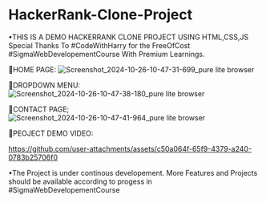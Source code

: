 # HackerRank-Clone-Project
•THIS IS A DEMO HACKERRANK CLONE PROJECT USING HTML,CSS,JS
Special Thanks To #CodeWithHarry for the FreeOfCost  #SigmaWebDevelopementCourse With Premium Learnings.

🌟HOME PAGE:
![Screenshot_2024-10-26-10-47-31-699_pure lite browser](https://github.com/user-attachments/assets/a2bdbe4c-0615-418e-81d4-8cc98c1a0acb)


🌟DROPDOWN MENU:
![Screenshot_2024-10-26-10-47-38-180_pure lite browser](https://github.com/user-attachments/assets/a450785d-d813-452d-abb9-bcf55c05fdff)


🌟CONTACT PAGE;![Screenshot_2024-10-26-10-47-41-964_pure lite browser](https://github.com/user-attachments/assets/b65ce04d-1952-42c8-9a13-38c02f7507c2)

🌟PEOJECT DEMO VIDEO:


https://github.com/user-attachments/assets/c50a064f-65f9-4379-a240-0783b25706f0




•The Project is under continous developement. More Features and Projects should be available according to progess in #SigmaWebDevelopementCourse

 
